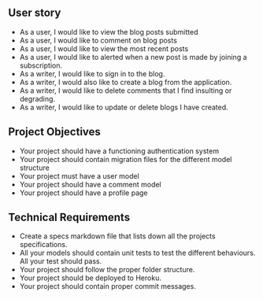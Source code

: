 ## User story

-  As a user, I would like to view the blog posts submitted
-  As a user, I would like to comment on blog posts
-  As a user, I would like to view the most recent posts
-  As a user, I would like to alerted when a new post is made by joining a subscription.
-  As a writer, I would like to sign in to the blog.
-  As a writer, I would also like to create a blog from the application.
-  As a writer, I would like to delete comments that I find insulting or degrading.
-  As a writer, I would like to update or delete blogs I have created.

## Project Objectives

-  Your project should have a functioning authentication system
-  Your project should contain migration files for the different model structure
-  Your project must have a user model
-  Your project should have a comment model
-  Your project should have a profile page

## Technical Requirements

- Create a specs markdown file that lists down all the projects specifications.
-  All your models should contain unit tests to test the different behaviours. All your test should pass.
- Your project should follow the proper folder structure.
- Your project should be deployed to Heroku.
-  Your project should contain proper commit messages.


